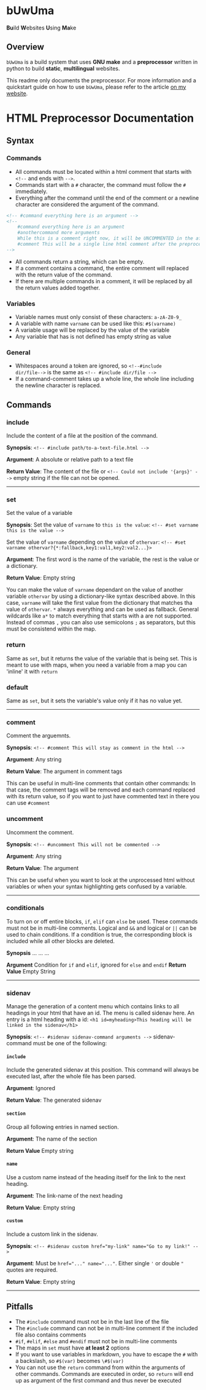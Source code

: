 # bUwUma
**Bu**ild **W**ebsites **U**sing **Ma**ke

## Overview
`bUwUma` is a build system that uses **GNU make** and a **preprocessor** written in python to build **static**, **multilingual** websites.

This readme only documents the preprocessor.
For more information and a quickstart guide on how to use `bUwUma`, please 
refer to the article [on my website](https://quintern.xyz/en/software/buwuma.html).

# HTML Preprocessor Documentation
## Syntax
### Commands
- All commands must be located within a html comment that starts with `<!--` and ends with `-->`.
- Commands start with a `#` character, the command must follow the `#` immediately.
- Everything after the command until the end of the comment or a newline character are considered the argument of the command.

```html
<!-- #command everything here is an argument -->
<!--
    #command everything here is an argument
    #anothercommand more arguments
    While this is a comment right now, it will be UNCOMMENTED in the after the preprocessor finishes!
    #comment This will be a single line html comment after the preprocessor finishes.
-->
```

- All commands return a string, which can be empty.
- If a comment contains a command, the entire comment will replaced with the return value of the command.
- If there are multiple commands in a comment, it will be replaced by all the return values added together.

### Variables
- Variable names must only consist of these characters: `a-zA-Z0-9_`
- A variable with name `varname` can be used like this: `#$(varname)`
- A variable usage will be replaced by the value of the variable
- Any variable that has is not defined has empty string as value

### General
- Whitespaces around a token are ignored, so `<!--#include     dir/file-->` is the same as `<!-- #include dir/file -->`
- If a command-comment takes up a whole line, the whole line including the newline character is replaced.


## Commands
### include
Include the content of a file at the position of the command.

**Synopsis**:
`<!-- #include path/to-a-text-file.html -->`

**Argument**:
A absolute or relative path to a text file

**Return Value**:
The content of the file or `<!-- Could not include '{args}' -->` empty string if the file can not be opened.

---

### set 
Set the value of a variable

**Synopsis**:
Set the value of `varname` to `this is the value`:
`<!-- #set varname this is the value -->`

Set the value of `varname` depending on the value of `othervar`:
`<!-- #set varname othervar?{*:fallback,key1:val1,key2:val2...}>`

**Argument**:
The first word is the name of the variable, the rest is the value or a dictionary.

**Return Value**:
Empty string

You can make the value of `varname` dependant on the value of another variable `othervar` by using a dictionary-like syntax described above.
In this case, `varname` will take the first value from the dictionary that matches tha value of `othervar`. 
`*` always everything and can be used as fallback. General wildcards like `a*` to match everything that starts with a are not supported.
Instead of commas `,` you can also use semicolons `;` as separators, but this must be consistend within the map.

### return
Same as `set`, but it returns the value of the variable that is being set. This is meant to use with maps, when you need a variable from a map you can 'inline' it with `return`

### default
Same as `set`, but it sets the variable's value only if it has no value yet.

---

### comment
Comment the arguemnts.

**Synopsis**:
`<!-- #comment This will stay as comment in the html -->`

**Argument**:
Any string

**Return Value**:
The argument in comment tags

This can be useful in multi-line comments that contain other commands: In that case, the comment tags will be removed and each command replaced with
its return value, so if you want to just have commented text in there you can use `#comment` 

### uncomment
Uncomment the comment.

**Synopsis**:
`<!-- #uncomment This will not be commented -->`

**Argument**:
Any string

**Return Value**:
The argument

This can be useful when you want to look at the unprocessed html without variables or when your syntax highlighting gets confused by a variable.

---

### conditionals
To turn on or off entire blocks, `if`, `elif` can `else` be used.
These commands must not be in multi-line comments.
Logical and `&&` and logical or `||` can be used to chain conditions.
If a condition is true, the corresponding block is included while all other blocks are deleted.

**Synopsis**
    <!-- #if #$(var) == value && #$(other_var) == other_value -->
    ...
    <!-- #elif #$(var) == value || #$(other_var) != other_value -->
    ...
    <!-- #else -->
    ...
    <!-- #endif -->

**Argument** Condition for `if` and `elif`, ignored for `else` and `endif`
**Return Value** Empty String

---

### sidenav
Manage the generation of a content menu which contains links to all headings in your html that have an id. The menu is called sidenav here.
An entry is a html heading with a id: `<h1 id=myheading>This heading will be linked in the sidenav</h1>`

**Synopsis**:
`<!-- #sidenav sidenav-command arguments -->`
sidenav-command must be one of the following:

#### `include`
Include the generated sidenav at this position. This command will always be executed last, after the whole file has been parsed.

**Argument**:
Ignored

**Return Value**:
The generated sidenav

#### `section`
Group all following entries in named section.

**Argument**:
The name of the section

**Return Value**
Empty string

#### `name`
Use a custom name instead of the heading itself for the link to the next heading.

**Argument**:
The link-name of the next heading

**Return Value**:
Empty string

#### `custom`
Include a custom link in the sidenav.

**Synopsis**:
`<!-- #sidenav custom href="my-link" name="Go to my link!" -->`

**Argument**:
Must be `href="..." name="..."`. Either single `'` or double `"` quotes are required.

**Return Value**:
Empty string

---

## Pitfalls
- The `#include` command must not be in the last line of the file
- The `#include` command can not be in multi-line comment if the included file also contains comments
- `#if`, `#elif`, `#else` and `#endif` must not be in multi-line comments
- The maps in `set` must have **at least 2** options
- If you want to use variables in markdown, you have to escape the `#` with a backslash, so `#$(var)` becomes `\#$(var)`
- You can not use the `return` command from within the arguments of other commands. Commands are executed in order, so `return` will end up as argument of the first command and thus never be executed
